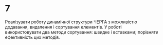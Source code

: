 ﻿# 7
Реалізувати роботу динамічної структури ЧЕРГА з можливістю додавання, видалення і сортування елементів. У роботі використовувати два методи сортування: швидке і вставками; порівняти ефективність цих методів.
